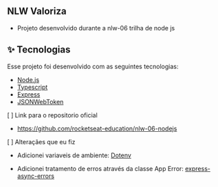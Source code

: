 ## NLW Valoriza

- Projeto desenvolvido durante a nlw-06 trilha de node js

## ✨ Tecnologias

Esse projeto foi desenvolvido com as seguintes tecnologias:

- [Node.js](https://nodejs.org/en/)
- [Typescript](https://www.typescriptlang.org/)
- [Express](https://expressjs.com/pt-br/)
- [JSONWebToken](https://github.com/auth0/node-jsonwebtoken#readme)

[ ] Link para o repositorio oficial

- https://github.com/rocketseat-education/nlw-06-nodejs

[ ] Alteraçães que eu fiz

- Adicionei variaveis de ambiente: [Dotenv](https://github.com/motdotla/dotenv)

- Adicionei tratamento de erros através da classe App Error: [express-async-errors](https://github.com/davidbanham/express-async-errors)
